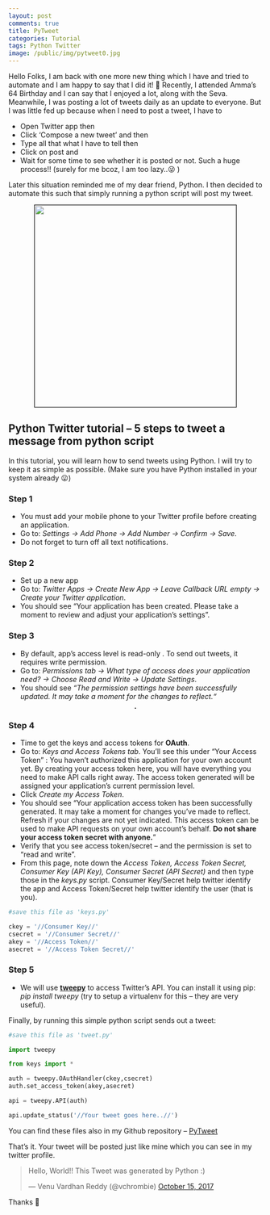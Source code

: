 ```yaml
---
layout: post
comments: true
title: PyTweet
categories: Tutorial
tags: Python Twitter
image: /public/img/pytweet0.jpg
---
```

Hello Folks, I am back with one more new thing which I have and tried to automate and I am happy to say that I did it! 🙂
Recently, I attended Amma’s 64 Birthday and I can say that I enjoyed a lot, along with the Seva. Meanwhile, I was posting a lot of tweets daily as an update to everyone. But I was little fed up because when I need to post a tweet, I have to
- Open Twitter app then
- Click ‘Compose a new tweet’ and then
- Type all that what I have to tell then
- Click on post and
- Wait for some time to see whether it is posted or not.
Such a huge process!! (surely for me bcoz, I am too lazy..😜 )

Later this situation reminded me of my dear friend, Python. I then decided to automate this such that simply running a python script will post my tweet.

<p align="center">
  <img title="" src="/blog/public/img/pytweet1.png" alt="" style="border: 1px solid" width="400px">
</p>

## Python Twitter tutorial – 5 steps to tweet a message from python script

In this tutorial, you will learn how to send tweets using Python. I will try to keep it as simple as possible. (Make sure you have Python installed in your system already 😛)

### Step 1
- You must add your mobile phone to your Twitter profile before creating an application.
- Go to:   *Settings -> Add Phone -> Add Number -> Confirm -> Save*.
- Do not forget to turn off all text notifications.

### Step 2
- Set up a new app
- Go to: *Twitter Apps  -> Create New App -> Leave Callback URL empty -> Create your Twitter application*.
- You should see “Your application has been created. Please take a moment to review and adjust your application’s settings”.

### Step 3
- By default, app’s access level is read-only . To send out tweets, it requires write permission.
- Go to: *Permissions tab -> What type of access does your application need? -> Choose  Read and Write -> Update Settings*.
- You should see *“The permission settings have been successfully updated. It may take a moment for the changes to reflect.“*

<p align="center">
  <img title="" src="/blog/public/img/pytweet2.png" alt="" style="border: 1px solid">
</p>

### Step 4
- Time to get the keys and access tokens for **OAuth**.
- Go to: *Keys and Access Tokens tab*. You’ll see this under   “Your Access Token” : You haven’t authorized this application for your own account yet. By creating your access token here, you will have everything you need to make API calls right away. The access token generated will be assigned your application’s current permission level.
- Click *Create my Access Token*.
- You should see “Your application access token has been successfully generated. It may take a moment for changes you’ve made to reflect. Refresh if your changes are not yet indicated. This access token can be used to make API requests on your own account’s behalf. **Do not share your access token secret with anyone.**”
- Verify that you see access token/secret – and the permission is set to “read and write”.
- From this page, note down the *Access Token, Access Token Secret, Consumer Key (API Key), Consumer Secret (API Secret)* and then type those in the *keys.py* script. Consumer Key/Secret help twitter identify the app and Access Token/Secret help twitter identify the user (that is you).

```python
#save this file as 'keys.py'

ckey = '//Consumer Key//'
csecret = '//Consumer Secret//'
akey = '//Access Token//'
asecret = '//Access Token Secret//'
```

### Step 5
- We will use [**tweepy**](http://docs.tweepy.org/en/latest/api.html) to access Twitter’s API. You can install it using pip:  *pip install tweepy*  (try to setup a virtualenv for this – they are very useful).

Finally, by running this simple python script sends out a tweet:

```python
#save this file as 'tweet.py'

import tweepy

from keys import *

auth = tweepy.OAuthHandler(ckey,csecret)
auth.set_access_token(akey,asecret)

api = tweepy.API(auth)

api.update_status('//Your tweet goes here..//')
```
You can find these files also in my Github  repository – [PyTweet](https://github.com/vchrombie/PyCrumbs/tree/master/PyTweetIt)

That’s it. Your tweet will be posted just like mine which you can see in my twitter profile.

<blockquote class="twitter-tweet" data-lang="en"><p lang="en" dir="ltr">Hello, World!!   This Tweet was generated by Python :)</p>&mdash; Venu Vardhan Reddy (@vchrombie) <a href="https://twitter.com/vchrombie/status/919542127691931649?ref_src=twsrc%5Etfw">October 15, 2017</a></blockquote>
<script async src="https://platform.twitter.com/widgets.js" charset="utf-8"></script>

Thanks 🙂

